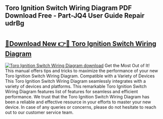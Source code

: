 ## Toro Ignition Switch Wiring Diagram PDF Download Free - Part-JQ4 User Guide Repair udrBg

# <h2><a href="http://dfkh2f.blite.top/?on=Toro+Ignition+Switch+Wiring+Diagram">🔗Download New 👉🔴 Toro Ignition Switch Wiring Diagram</a></h2>

[![Toro Ignition Switch Wiring Diagram download](https://i.imgur.com/lujVjoI.png)](http://dfkh2f.blite.top/?on=Toro+Ignition+Switch+Wiring+Diagram)
Get the Most Out of It! This manual offers tips and tricks to maximize the performance of your new Toro Ignition Switch Wiring Diagram. Compatible with a Variety of Devices This Toro Ignition Switch Wiring Diagram seamlessly integrates with a variety of devices and platforms. This remarkable Toro Ignition Switch Wiring Diagram features list of features for seamless and efficient performance. We trust that the Toro Ignition Switch Wiring Diagram has been a reliable and effective resource in your efforts to master your new device. In case of any queries or concerns, please do not hesitate to reach out to our customer service team.
